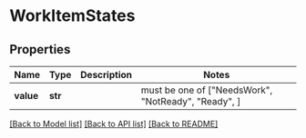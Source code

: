 # WorkItemStates


## Properties
Name | Type | Description | Notes
------------ | ------------- | ------------- | -------------
**value** | **str** |  |  must be one of ["NeedsWork", "NotReady", "Ready", ]

[[Back to Model list]](../README.md#documentation-for-models) [[Back to API list]](../README.md#documentation-for-api-endpoints) [[Back to README]](../README.md)


